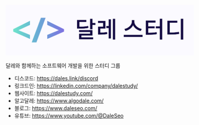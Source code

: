 ![logo](logo.png)

달레와 함께하는 소프트웨어 개발을 위한 스터디 그룹

- 디스코드: https://dales.link/discord
- 링크드인: https://linkedin.com/company/dalestudy/
- 웹사이트: https://dalestudy.com/
- 알고달레: https://www.algodale.com/
- 블로그: https://www.daleseo.com/
- 유튜브: https://www.youtube.com/@DaleSeo
